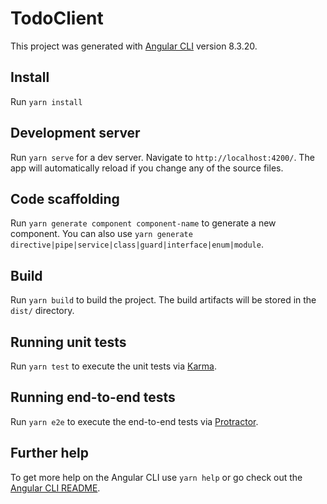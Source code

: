 # TodoClient

This project was generated with [Angular CLI](https://github.com/angular/angular-cli) version 8.3.20.

## Install
Run `yarn install`

## Development server

Run `yarn serve` for a dev server. Navigate to `http://localhost:4200/`. The app will automatically reload if you change any of the source files.

## Code scaffolding

Run `yarn generate component component-name` to generate a new component. You can also use `yarn generate directive|pipe|service|class|guard|interface|enum|module`.

## Build

Run `yarn build` to build the project. The build artifacts will be stored in the `dist/` directory. 

## Running unit tests

Run `yarn test` to execute the unit tests via [Karma](https://karma-runner.github.io).

## Running end-to-end tests

Run `yarn e2e` to execute the end-to-end tests via [Protractor](http://www.protractortest.org/).

## Further help

To get more help on the Angular CLI use `yarn help` or go check out the [Angular CLI README](https://github.com/angular/angular-cli/blob/master/README.md).
